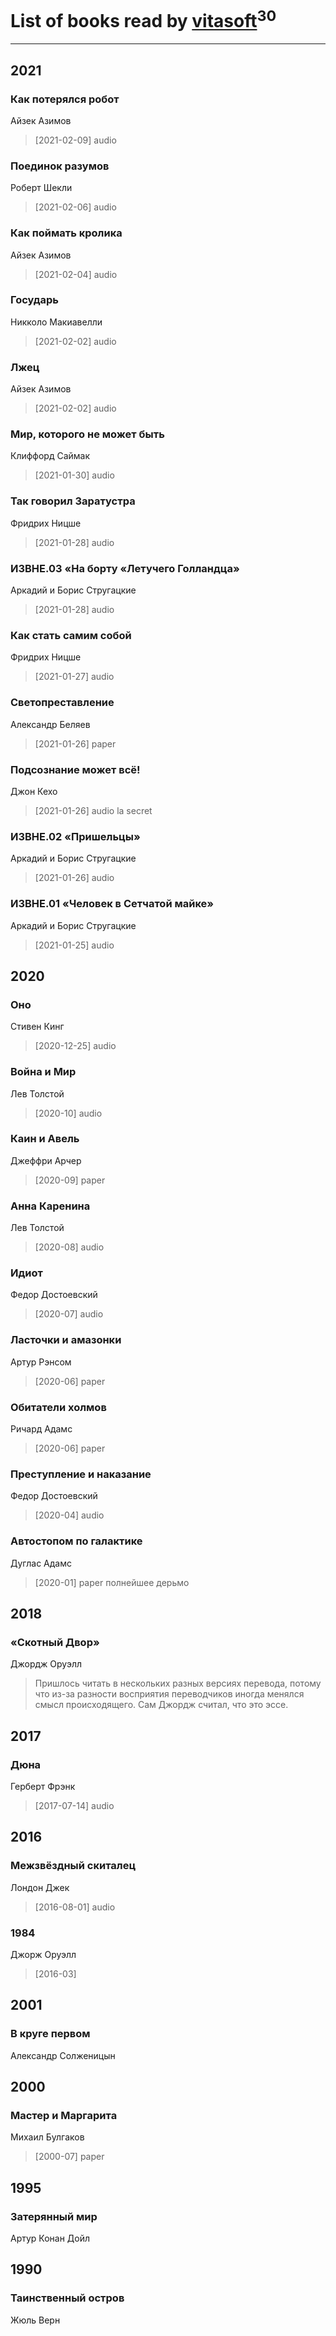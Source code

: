 # List of books read by [vitasoft](http://vk.com/id47446642)<sup>30</sup>
---

## 2021

### Как потерялся робот
Айзек Азимов
> [2021-02-09] audio


### Поединок разумов
Роберт Шекли
> [2021-02-06] audio


### Как поймать кролика
Айзек Азимов
> [2021-02-04] audio


### Государь
Никколо Макиавелли
> [2021-02-02] audio


### Лжец
Айзек Азимов
> [2021-02-02] audio


### Мир, которого не может быть
Клиффорд Саймак
> [2021-01-30] audio


### Так говорил Заратустра
Фридрих Ницше
> [2021-01-28] audio


### ИЗВНЕ.03 «На борту «Летучего Голландца»
Аркадий и Борис Стругацкие
> [2021-01-28] audio


### Как стать самим собой
Фридрих Ницше
> [2021-01-27] audio


### Светопреставление
Александр Беляев
> [2021-01-26] paper


### Подсознание может всё!
Джон Кехо
> [2021-01-26] audio
> la secret


### ИЗВНЕ.02 «Пришельцы»
Аркадий и Борис Стругацкие
> [2021-01-26] audio


### ИЗВНЕ.01 «Человек в Сетчатой майке»
Аркадий и Борис Стругацкие
> [2021-01-25] audio



## 2020

### Оно
Стивен Кинг
> [2020-12-25] audio


### Война и Мир
Лев Толстой
> [2020-10] audio


### Каин и Авель
Джеффри Арчер
> [2020-09] paper


### Анна Каренина
Лев Толстой
> [2020-08] audio


### Идиот
Федор Достоевский
> [2020-07] audio


### Ласточки и амазонки
Артур Рэнсом
> [2020-06] paper


### Обитатели холмов
Ричард Адамс
> [2020-06] paper


### Преступление и наказание
Федор Достоевский
> [2020-04] audio


### Автостопом по галактике
Дуглас Адамс
> [2020-01] paper
> полнейшее дерьмо



## 2018

### «Скотный Двор»
Джордж Оруэлл
> Пришлось читать в нескольких разных версиях перевода, потому что из-за разности восприятия переводчиков иногда менялся смысл происходящего. Сам Джордж считал, что это эссе.



## 2017

### Дюна
Герберт Фрэнк
> [2017-07-14] audio



## 2016

### Межзвёздный скиталец
Лондон Джек
> [2016-08-01] audio


### 1984
Джорж Оруэлл
> [2016-03] 



## 2001

### В круге первом
Александр Солженицын



## 2000

### Мастер и Маргарита
Михаил Булгаков
> [2000-07] paper



## 1995

### Затерянный мир
Артур Конан Дойл



## 1990

### Таинственный остров
Жюль Верн



